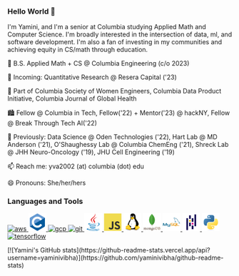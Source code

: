 ### Hello World  👋

<!--
**yva2002/yva2002** is a ✨ _special_ ✨ repository because its `README.md` (this file) appears on your GitHub profile.-->

I'm Yamini, and I'm a senior at Columbia studying Applied Math and Computer Science. I'm broadly interested in the intersection of data, ml, and software development. I'm also a fan of investing in my communities and achieving equity in CS/math through education. 



🔭 B.S. Applied Math + CS @ Columbia Engineering (c/o 2023)

💭 Incoming: Quantitative Research @ Resera Capital ('23)

👯 Part of Columbia Society of Women Engineers, Columbia Data Product Initiative, Columbia Journal of Global Health

🏙️ Fellow @ Columbia in Tech, Fellow('22) + Mentor('23) @ hackNY, Fellow @ Break Through Tech AI('22)

🌟 Previously: Data Science @ Oden Technologies ('22), Hart Lab @ MD Anderson ('21), O'Shaughessy Lab @ Columbia ChemEng ('21), Shreck Lab @ JHH Neuro-Oncology ('19), JHU Cell Engineering ('19)

📫 Reach me: yva2002 (at) columbia (dot) edu

😄 Pronouns: She/her/hers

### Languages and Tools
<p align="left"> 
  <a href="https://aws.amazon.com" target="_blank" rel="noreferrer"> <img 
src="https://github.com/yurijserrano/Github-Profile-Readme-Logos/blob/master/cloud/amazon.svg" alt="aws" width="40" height="40"/> </a>
  <a href="https://www.cprogramming.com/" target="_blank" rel="noreferrer"> <img src="https://raw.githubusercontent.com/devicons/devicon/master/icons/c/c-original.svg" alt="c" width="40" height="40"/> </a> 
  <a href="https://cloud.google.com" target="_blank" rel="noreferrer"> <img src="https://www.vectorlogo.zone/logos/google_cloud/google_cloud-icon.svg" alt="gcp" width="40" height="40"/> </a> 
  <a href="https://git-scm.com/" target="_blank" rel="noreferrer"> <img src="https://www.vectorlogo.zone/logos/git-scm/git-scm-icon.svg" alt="git" width="40" height="40"/> </a> 
  <a href="https://www.w3.org/html/" target="_blank" rel="noreferrer">  <img src="https://raw.githubusercontent.com/devicons/devicon/master/icons/java/java-original.svg" alt="java" width="40" height="40"/> </a> 
  <a href="https://developer.mozilla.org/en-US/docs/Web/JavaScript" target="_blank" rel="noreferrer"> <img src="https://raw.githubusercontent.com/devicons/devicon/master/icons/javascript/javascript-original.svg" alt="javascript" width="40" height="40"/> </a> 
  <a href="https://www.linux.org/" target="_blank" rel="noreferrer"> <img src="https://raw.githubusercontent.com/devicons/devicon/master/icons/linux/linux-original.svg" alt="linux" width="40" height="40"/> </a> 
  <a href="https://www.mongodb.com/" target="_blank" rel="noreferrer"> <img src="https://raw.githubusercontent.com/devicons/devicon/master/icons/mongodb/mongodb-original-wordmark.svg" alt="mongodb" width="40" height="40"/> </a> 
  <a href="https://www.mysql.com/" target="_blank" rel="noreferrer"> <img src="https://raw.githubusercontent.com/devicons/devicon/master/icons/mysql/mysql-original-wordmark.svg" alt="mysql" width="40" height="40"/> </a> 
  <a href="https://pandas.pydata.org/" target="_blank" rel="noreferrer"> <img src="https://raw.githubusercontent.com/devicons/devicon/2ae2a900d2f041da66e950e4d48052658d850630/icons/pandas/pandas-original.svg" alt="pandas" width="40" height="40"/> </a> 
  <a href="https://www.python.org" target="_blank" rel="noreferrer"> <img src="https://raw.githubusercontent.com/devicons/devicon/master/icons/python/python-original.svg" alt="python" width="40" height="40"/> </a>  
  <a href="https://www.tensorflow.org" target="_blank" rel="noreferrer"> <img src="https://www.vectorlogo.zone/logos/tensorflow/tensorflow-icon.svg" alt="tensorflow" width="40" height="40"/> </a>  
</p>
[![Yamini's GitHub stats](https://github-readme-stats.vercel.app/api?username=yaminivibha)](https://github.com/yaminivibha/github-readme-stats)
